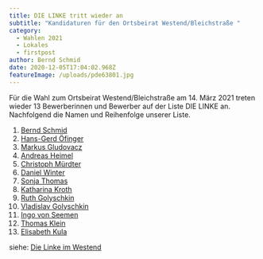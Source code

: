 ```yaml
---
title: DIE LINKE tritt wieder an
subtitle: "Kandidaturen für den Ortsbeirat Westend/Bleichstraße "
category:
  - Wahlen 2021
  - Lokales
  - firstpost
author: Bernd Schmid
date: 2020-12-05T17:04:02.968Z
featureImage: /uploads/pde63801.jpg
---
```

Für die Wahl zum Ortsbeirat Westend/Bleichstraße am 14. März 2021 treten wieder 13 Bewerberinnen und Bewerber auf der Liste DIE LINKE an. Nachfolgend die Namen und Reihenfolge unserer Liste.

1. [Bernd Schmid](/members/bernd-schmid)
2. [Hans-Gerd Öfinger](/members/hans-gerd-oefinge)
3. [Markus Gludovacz](https://www.linke-im-westend.de/members/markus-gludowacz)
4. [Andreas Heimel](/members/andreas-heimel)
5. [Christoph Mürdter](/members/christoph-murdter)
6. [Daniel Winter](https://www.linke-im-westend.de/members/daniel-winter)
7. [Sonja Thomas](https://www.linke-im-westend.de/members/sonja-thomas)
8. [Katharina Kroth](https://www.linke-im-westend.de/members/katharina-kroth)
9. [Ruth Golyschkin](https://www.linke-im-westend.de/members/ruth-golyschkin)
10. [Vladislav Golyschkin](https://www.linke-im-westend.de/members/vladislav-golyschkin)
11. [Ingo von Seemen](https://www.fraktionlundp.de/team/ingo-von-seemen/)
12. [Thomas Klein](https://www.linke-im-westend.de/members/thomas-klein)
13. [Elisabeth Kula](https://www.elisabeth-kula.de/)

siehe: [Die Linke im Westend](/groups/lobm)